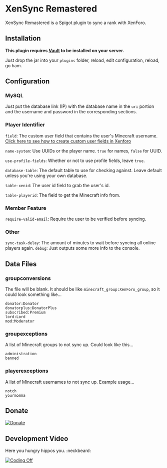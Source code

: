 # XenSync Remastered
XenSync Remastered is a Spigot plugin to sync a rank with XenForo.

## Installation
**This plugin requires [Vault](https://dev.bukkit.org/bukkit-plugins/vault/) to be installed on your server.**

Just drop the jar into your `plugins` folder, reload, edit configuration, reload, go ham.

## Configuration
### MySQL
Just put the database link (IP) with the database name in the `uri` portion and the username and password in the corresponding sections.

### Player Identifier
`field`: The custom user field that contains the user's Minecraft username. [Click here to see how to create custom user fields in Xenforo](https://xenforo.com/help/custom-user-fields/)

`name-system`: Use UUIDs or the player name. `true` for names, `false` for UUID.

`use-profile-fields`: Whether or not to use profile fields, leave `true`.

`database-table`: The default table to use for checking against. Leave default unless you're using your own database.

`table-xenid`: The user id field to grab the user's id.

`table-playerid`: The field to get the Minecraft info from.

### Member Feature
`require-valid-email`: Require the user to be verified before syncing.

### Other
`sync-task-delay`: The amount of minutes to wait before syncing all online players again.
`debug`: Just outputs some more info to the console.

## Data Files
### groupconversions
The file will be blank. It should be like `minecraft_group:XenForo_group`, so it could look something like...
```
donator:Donator
donatorplus:DonatorPlus
subscribed:Premium
lord:Lord
mod:Moderator
```

### groupexceptions
A list of Minecraft groups to not sync up. Could look like this...
```
administration
banned
```

### playerexceptions
A list of Minecraft usernames to not sync up. Example usage...
```
notch
yourmomma
```

## Donate
[![Donate](https://az743702.vo.msecnd.net/cdn/kofi1.png?v=f)](https://ko-fi.com/636QU7F12V5F)

## Development Video
Here you hungry hippos you. :neckbeard:

[![Coding Off](https://img.youtube.com/vi/cnWvT6ErCnA/0.jpg)](https://www.youtube.com/watch?v=cnWvT6ErCnA)
